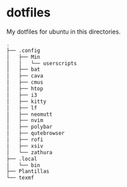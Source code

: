 # dotfiles
My dotfiles for ubuntu in this directories.

```bash
.
├── .config
│   ├── Min
│   │   └── userscripts
│   ├── bat
│   ├── cava
│   ├── cmus
│   ├── htop
│   ├── i3
│   ├── kitty
│   ├── lf
│   ├── neomutt
│   ├── nvim
│   ├── polybar
│   ├── qutebrowser
│   ├── rofi
│   ├── xsiv
│   └── zathura
├── .local
│   └── bin
├── Plantillas
└── texmf
```
